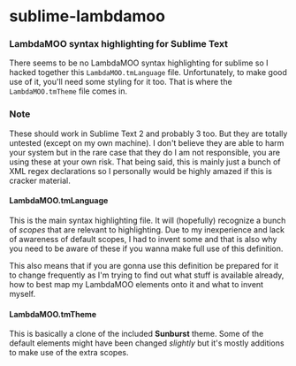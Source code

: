 # sublime-lambdamoo
### LambdaMOO syntax highlighting for Sublime Text
There seems to be no LambdaMOO syntax highlighting for sublime so I hacked together this <code>LambdaMOO.tmLanguage</code> file. Unfortunately, to make good use of it, you'll need some styling for it too. That is where the <code>LambdaMOO.tmTheme</code> file comes in. 

### Note
These should work in Sublime Text 2 and probably 3 too. But they are totally untested (except on my own machine). I don't believe they are able to harm your system but in the rare case that they do I am not responsible, you are using these at your own risk. That being said, this is mainly just a bunch of XML regex declarations so I personally would be highly amazed if this is cracker material.

#### LambdaMOO.tmLanguage
This is the main syntax highlighting file. It will (hopefully) recognize a bunch of _scopes_ that are relevant to highlighting. Due to my inexperience and lack of awareness of default scopes, I had to invent some and that is also why you need to be aware of these if you wanna make full use of this definition.

This also means that if you are gonna use this definition be prepared for it to change frequently as I'm trying to find out what stuff is available already, how to best map my LambdaMOO elements onto it and what to invent myself.

#### LambdaMOO.tmTheme
This is basically a clone of the included __Sunburst__ theme. Some of the default elements might have been changed _slightly_ but it's mostly additions to make use of the extra scopes.

